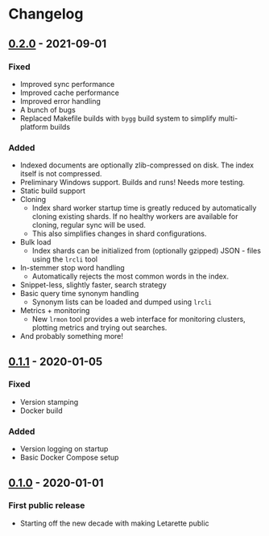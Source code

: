 # Changelog

## [0.2.0] - 2021-09-01
### Fixed
- Improved sync performance
- Improved cache performance
- Improved error handling
- A bunch of bugs
- Replaced Makefile builds with `bygg` build system to simplify multi-platform builds
### Added
- Indexed documents are optionally zlib-compressed on disk. The index itself is not compressed.
- Preliminary Windows support. Builds and runs! Needs more testing.
- Static build support
- Cloning
  - Index shard worker startup time is greatly reduced by automatically cloning existing shards. If no healthy workers are available for cloning, regular sync will be used.
  - This also simplifies changes in shard configurations.
- Bulk load
  - Index shards can be initialized from (optionally gzipped) JSON - files using the `lrcli` tool
- In-stemmer stop word handling
  - Automatically rejects the most common words in the index.
- Snippet-less, slightly faster, search strategy
- Basic query time synonym handling
  - Synonym lists can be loaded and dumped using `lrcli`
- Metrics + monitoring
  - New `lrmon` tool provides a web interface for monitoring
    clusters, plotting metrics and trying out searches.
- And probably something more!

## [0.1.1] - 2020-01-05
### Fixed
- Version stamping
- Docker build
### Added
- Version logging on startup
- Basic Docker Compose setup

## [0.1.0] - 2020-01-01
### First public release
- Starting off the new decade with making Letarette public

[0.2.0]: https://github.com/erkkah/letarette/compare/v0.1.1...v0.2.0
[0.1.1]: https://github.com/erkkah/letarette/compare/v0.1.0...v0.1.1
[0.1.0]: https://github.com/erkkah/letarette/releases/tag/v0.1.0

